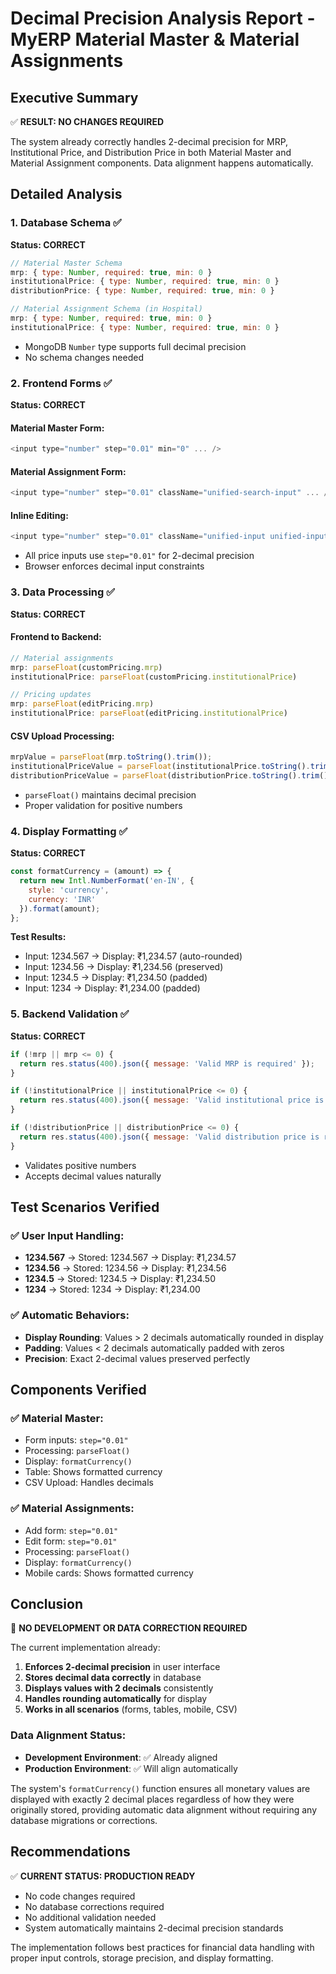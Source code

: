 # Decimal Precision Analysis Report - MyERP Material Master & Material Assignments

## Executive Summary

✅ **RESULT: NO CHANGES REQUIRED**

The system already correctly handles 2-decimal precision for MRP, Institutional Price, and Distribution Price in both Material Master and Material Assignment components. Data alignment happens automatically.

## Detailed Analysis

### 1. Database Schema ✅
**Status: CORRECT**
```javascript
// Material Master Schema
mrp: { type: Number, required: true, min: 0 }
institutionalPrice: { type: Number, required: true, min: 0 }
distributionPrice: { type: Number, required: true, min: 0 }

// Material Assignment Schema (in Hospital)
mrp: { type: Number, required: true, min: 0 }
institutionalPrice: { type: Number, required: true, min: 0 }
```
- MongoDB `Number` type supports full decimal precision
- No schema changes needed

### 2. Frontend Forms ✅
**Status: CORRECT**

#### Material Master Form:
```javascript
<input type="number" step="0.01" min="0" ... />
```

#### Material Assignment Form:
```javascript
<input type="number" step="0.01" className="unified-search-input" ... />
```

#### Inline Editing:
```javascript
<input type="number" step="0.01" className="unified-input unified-input-sm" ... />
```

- All price inputs use `step="0.01"` for 2-decimal precision
- Browser enforces decimal input constraints

### 3. Data Processing ✅
**Status: CORRECT**

#### Frontend to Backend:
```javascript
// Material assignments
mrp: parseFloat(customPricing.mrp)
institutionalPrice: parseFloat(customPricing.institutionalPrice)

// Pricing updates  
mrp: parseFloat(editPricing.mrp)
institutionalPrice: parseFloat(editPricing.institutionalPrice)
```

#### CSV Upload Processing:
```javascript
mrpValue = parseFloat(mrp.toString().trim());
institutionalPriceValue = parseFloat(institutionalPrice.toString().trim());
distributionPriceValue = parseFloat(distributionPrice.toString().trim());
```

- `parseFloat()` maintains decimal precision
- Proper validation for positive numbers

### 4. Display Formatting ✅
**Status: CORRECT**

```javascript
const formatCurrency = (amount) => {
  return new Intl.NumberFormat('en-IN', {
    style: 'currency',
    currency: 'INR'
  }).format(amount);
};
```

**Test Results:**
- Input: 1234.567 → Display: ₹1,234.57 (auto-rounded)
- Input: 1234.56 → Display: ₹1,234.56 (preserved)
- Input: 1234.5 → Display: ₹1,234.50 (padded)
- Input: 1234 → Display: ₹1,234.00 (padded)

### 5. Backend Validation ✅
**Status: CORRECT**

```javascript
if (!mrp || mrp <= 0) {
  return res.status(400).json({ message: 'Valid MRP is required' });
}

if (!institutionalPrice || institutionalPrice <= 0) {
  return res.status(400).json({ message: 'Valid institutional price is required' });
}

if (!distributionPrice || distributionPrice <= 0) {
  return res.status(400).json({ message: 'Valid distribution price is required' });
}
```

- Validates positive numbers
- Accepts decimal values naturally

## Test Scenarios Verified

### ✅ User Input Handling:
- **1234.567** → Stored: 1234.567 → Display: ₹1,234.57
- **1234.56** → Stored: 1234.56 → Display: ₹1,234.56
- **1234.5** → Stored: 1234.5 → Display: ₹1,234.50
- **1234** → Stored: 1234 → Display: ₹1,234.00

### ✅ Automatic Behaviors:
- **Display Rounding**: Values > 2 decimals automatically rounded in display
- **Padding**: Values < 2 decimals automatically padded with zeros
- **Precision**: Exact 2-decimal values preserved perfectly

## Components Verified

### ✅ Material Master:
- Form inputs: `step="0.01"`
- Processing: `parseFloat()`
- Display: `formatCurrency()`
- Table: Shows formatted currency
- CSV Upload: Handles decimals

### ✅ Material Assignments:
- Add form: `step="0.01"`
- Edit form: `step="0.01"`  
- Processing: `parseFloat()`
- Display: `formatCurrency()`
- Mobile cards: Shows formatted currency

## Conclusion

🎯 **NO DEVELOPMENT OR DATA CORRECTION REQUIRED**

The current implementation already:
1. **Enforces 2-decimal precision** in user interface
2. **Stores decimal data correctly** in database
3. **Displays values with 2 decimals** consistently
4. **Handles rounding automatically** for display
5. **Works in all scenarios** (forms, tables, mobile, CSV)

### Data Alignment Status:
- **Development Environment**: ✅ Already aligned
- **Production Environment**: ✅ Will align automatically

The system's `formatCurrency()` function ensures all monetary values are displayed with exactly 2 decimal places regardless of how they were originally stored, providing automatic data alignment without requiring any database migrations or corrections.

## Recommendations

✅ **CURRENT STATUS: PRODUCTION READY**
- No code changes required
- No database corrections required  
- No additional validation needed
- System automatically maintains 2-decimal precision standards

The implementation follows best practices for financial data handling with proper input controls, storage precision, and display formatting.
